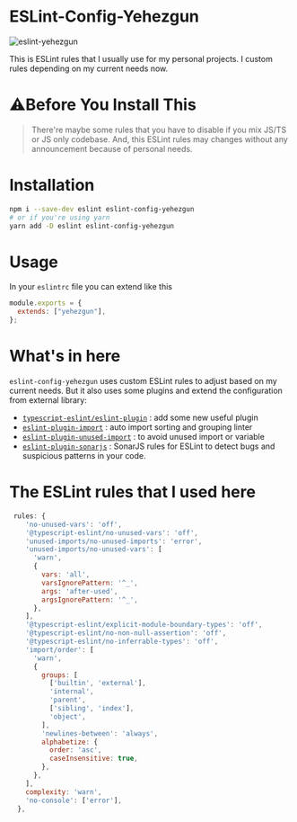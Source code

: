 # ESLint-Config-Yehezgun

![eslint-yehezgun](https://socialify.git.ci/yehezkielgunawan/eslint-yehezgun/image?description=1&descriptionEditable=Yehezkiel%20Gunawan%27s%20personal%20ESLint%20Rules&font=Raleway&logo=https%3A%2F%2Flogowik.com%2Fcontent%2Fuploads%2Fimages%2Feslint9232.jpg&name=1&owner=1&pattern=Charlie%20Brown&theme=Dark)

This is ESLint rules that I usually use for my personal projects. I custom rules depending on my current needs now.

# ⚠️Before You Install This

> There're maybe some rules that you have to disable if you mix JS/TS or JS only codebase. And, this ESLint rules may changes without any announcement because of personal needs.

# Installation

```bash
npm i --save-dev eslint eslint-config-yehezgun
# or if you're using yarn
yarn add -D eslint eslint-config-yehezgun
```

# Usage

In your `eslintrc` file you can extend like this

```js
module.exports = {
  extends: ["yehezgun"],
};
```

# What's in here

`eslint-config-yehezgun` uses custom ESLint rules to adjust based on my current needs. But it also uses some plugins and extend the configuration from external library:

- [`typescript-eslint/eslint-plugin`](https://www.npmjs.com/package/@typescript-eslint/eslint-plugin) : add some new useful plugin
- [`eslint-plugin-import`](https://www.npmjs.com/package/eslint-plugin-import) : auto import sorting and grouping linter
- [`eslint-plugin-unused-import`](https://www.npmjs.com/package/eslint-plugin-unused-imports) : to avoid unused import or variable
- [`eslint-plugin-sonarjs`](https://github.com/SonarSource/eslint-plugin-sonarjs) : SonarJS rules for ESLint to detect bugs and suspicious patterns in your code.

# The ESLint rules that I used here

```js
 rules: {
    'no-unused-vars': 'off',
    '@typescript-eslint/no-unused-vars': 'off',
    'unused-imports/no-unused-imports': 'error',
    'unused-imports/no-unused-vars': [
      'warn',
      {
        vars: 'all',
        varsIgnorePattern: '^_',
        args: 'after-used',
        argsIgnorePattern: '^_',
      },
    ],
    '@typescript-eslint/explicit-module-boundary-types': 'off',
    '@typescript-eslint/no-non-null-assertion': 'off',
    '@typescript-eslint/no-inferrable-types': 'off',
    'import/order': [
      'warn',
      {
        groups: [
          ['builtin', 'external'],
          'internal',
          'parent',
          ['sibling', 'index'],
          'object',
        ],
        'newlines-between': 'always',
        alphabetize: {
          order: 'asc',
          caseInsensitive: true,
        },
      },
    ],
    complexity: 'warn',
    'no-console': ['error'],
  },
```
